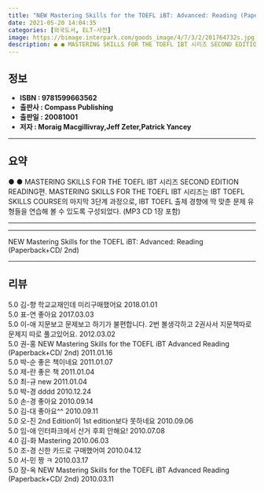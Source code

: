 ```yaml
---
title: "NEW Mastering Skills for the TOEFL iBT: Advanced: Reading (Paperback+CD/ 2nd)"
date: 2021-05-20 14:04:35
categories: [외국도서, ELT-사전]
image: https://bimage.interpark.com/goods_image/4/7/3/2/201764732s.jpg
description: ● ● MASTERING SKILLS FOR THE TOEFL IBT 시리즈 SECOND EDITION READING편. MASTERING SKILLS FOR THE TOEFL IBT 시리즈는 IBT TOEFL SKILLS COURSE의 마지막 3단계 과정으로, IBT TOEFL 출
---
```


## **정보**

- **ISBN : 9781599663562**
- **출판사 : Compass Publishing**
- **출판일 : 20081001**
- **저자 : Moraig Macgillivray,Jeff Zeter,Patrick Yancey**

------



## **요약**

●  ●  MASTERING SKILLS FOR THE TOEFL IBT 시리즈 SECOND EDITION READING편. MASTERING SKILLS FOR THE TOEFL IBT 시리즈는 IBT TOEFL SKILLS COURSE의 마지막 3단계 과정으로, IBT TOEFL 출제 경향에 딱 맞춘 문제 유형들을 연습해 볼 수 있도록 구성되었다. (MP3 CD 1장 포함)

------



------


NEW Mastering Skills for the TOEFL iBT: Advanced: Reading (Paperback+CD/ 2nd) 

------


## **리뷰** 

5.0 김-향 학교교재인데 미리구매했어요 2018.01.01 <br/>5.0 표-연 좋아요 2017.03.03 <br/>5.0 이-애 지문보고 문제보고 하기가 불편합니다. 2번 볼생각하고 2권사서 지문책따로 문제지 따로 풀고있어요. 2012.03.02 <br/>5.0 권-홍 NEW Mastering Skills for the TOEFL iBT Advanced Reading (Paperback+CD/ 2nd) 2011.01.16 <br/>5.0 박-순 좋은 책이네요 2011.01.07 <br/>5.0 제-란 좋은 책 2011.01.04 <br/>5.0 최-규 new 2011.01.04 <br/>5.0 박-경 dddd 2010.12.24 <br/>5.0 손-경 좋아요 2010.09.14 <br/>5.0 김-대 좋아요^^ 2010.09.11 <br/>5.0 오-진 2nd Edition이 1st edition보다 못하네요 2010.09.06 <br/>5.0 임-애 인터파크에서 산거 후회 안해요! 2010.07.08 <br/>4.0 김-화 Mastering 2010.06.03 <br/>5.0 조-경 신한 카드로 구매했어여 2010.04.12 <br/>5.0 서-민 짱 ㅋ 2010.03.17 <br/>5.0 장-옥 NEW Mastering Skills for the TOEFL iBT Advanced Reading (Paperback+CD/ 2nd)  2010.03.11 <br/>